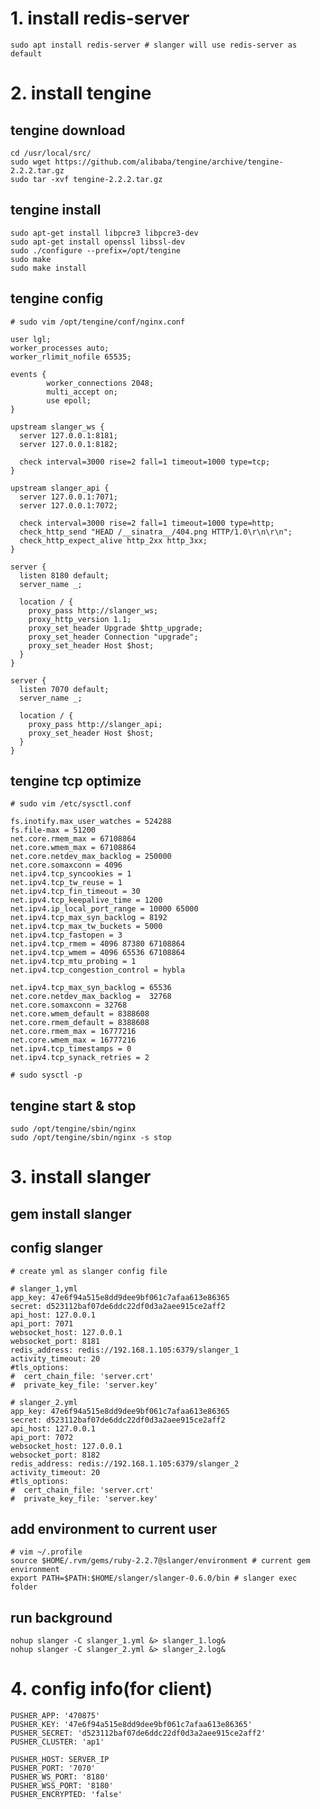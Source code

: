 # 1. install redis-server

    sudo apt install redis-server # slanger will use redis-server as default

# 2. install tengine

## tengine download

    cd /usr/local/src/
    sudo wget https://github.com/alibaba/tengine/archive/tengine-2.2.2.tar.gz
    sudo tar -xvf tengine-2.2.2.tar.gz

## tengine install

    sudo apt-get install libpcre3 libpcre3-dev
    sudo apt-get install openssl libssl-dev
    sudo ./configure --prefix=/opt/tengine
    sudo make
    sudo make install
    
## tengine config

    # sudo vim /opt/tengine/conf/nginx.conf
	
    user lgl;
	worker_processes auto;
	worker_rlimit_nofile 65535;

	events {
			worker_connections 2048;
			multi_accept on;
			use epoll;
	}

	upstream slanger_ws {
	  server 127.0.0.1:8181;
	  server 127.0.0.1:8182;

	  check interval=3000 rise=2 fall=1 timeout=1000 type=tcp;
	}

	upstream slanger_api {
	  server 127.0.0.1:7071;
	  server 127.0.0.1:7072;

	  check interval=3000 rise=2 fall=1 timeout=1000 type=http;
	  check_http_send "HEAD /__sinatra__/404.png HTTP/1.0\r\n\r\n";
	  check_http_expect_alive http_2xx http_3xx;
	}

	server {
	  listen 8180 default;
	  server_name _;

	  location / {
		proxy_pass http://slanger_ws;
		proxy_http_version 1.1;
		proxy_set_header Upgrade $http_upgrade;
		proxy_set_header Connection "upgrade";
		proxy_set_header Host $host;
	  }
	}

	server {
	  listen 7070 default;
	  server_name _;

	  location / {
		proxy_pass http://slanger_api;
		proxy_set_header Host $host;
	  }
	}
    
## tengine tcp optimize

    # sudo vim /etc/sysctl.conf
    
    fs.inotify.max_user_watches = 524288
    fs.file-max = 51200
    net.core.rmem_max = 67108864
    net.core.wmem_max = 67108864
    net.core.netdev_max_backlog = 250000
    net.core.somaxconn = 4096
    net.ipv4.tcp_syncookies = 1
    net.ipv4.tcp_tw_reuse = 1
    net.ipv4.tcp_fin_timeout = 30
    net.ipv4.tcp_keepalive_time = 1200
    net.ipv4.ip_local_port_range = 10000 65000
    net.ipv4.tcp_max_syn_backlog = 8192
    net.ipv4.tcp_max_tw_buckets = 5000
    net.ipv4.tcp_fastopen = 3
    net.ipv4.tcp_rmem = 4096 87380 67108864
    net.ipv4.tcp_wmem = 4096 65536 67108864
    net.ipv4.tcp_mtu_probing = 1
    net.ipv4.tcp_congestion_control = hybla
    
    net.ipv4.tcp_max_syn_backlog = 65536
    net.core.netdev_max_backlog =  32768
    net.core.somaxconn = 32768
    net.core.wmem_default = 8388608
    net.core.rmem_default = 8388608
    net.core.rmem_max = 16777216
    net.core.wmem_max = 16777216
    net.ipv4.tcp_timestamps = 0
    net.ipv4.tcp_synack_retries = 2
    
    # sudo sysctl -p
    
## tengine start & stop

    sudo /opt/tengine/sbin/nginx
    sudo /opt/tengine/sbin/nginx -s stop
	
# 3. install slanger

##  gem install slanger

## config slanger
 
    # create yml as slanger config file

	# slanger_1,yml
	app_key: 47e6f94a515e8dd9dee9bf061c7afaa613e86365
	secret: d523112baf07de6ddc22df0d3a2aee915ce2aff2
	api_host: 127.0.0.1
	api_port: 7071
	websocket_host: 127.0.0.1
	websocket_port: 8181
	redis_address: redis://192.168.1.105:6379/slanger_1
	activity_timeout: 20
	#tls_options:
	#  cert_chain_file: 'server.crt'
	#  private_key_file: 'server.key'
	
	# slanger_2.yml
	app_key: 47e6f94a515e8dd9dee9bf061c7afaa613e86365
	secret: d523112baf07de6ddc22df0d3a2aee915ce2aff2
	api_host: 127.0.0.1
	api_port: 7072
	websocket_host: 127.0.0.1
	websocket_port: 8182
	redis_address: redis://192.168.1.105:6379/slanger_2
	activity_timeout: 20
	#tls_options:
	#  cert_chain_file: 'server.crt'
	#  private_key_file: 'server.key'

## add environment to current user 
  
    # vim ~/.profile
    source $HOME/.rvm/gems/ruby-2.2.7@slanger/environment # current gem environment
    export PATH=$PATH:$HOME/slanger/slanger-0.6.0/bin # slanger exec folder
    
## run background

    nohup slanger -C slanger_1.yml &> slanger_1.log&
    nohup slanger -C slanger_2.yml &> slanger_2.log&
	
# 4. config info(for client)

	PUSHER_APP: '470875'
	PUSHER_KEY: '47e6f94a515e8dd9dee9bf061c7afaa613e86365'
	PUSHER_SECRET: 'd523112baf07de6ddc22df0d3a2aee915ce2aff2'
	PUSHER_CLUSTER: 'ap1'

	PUSHER_HOST: SERVER_IP
	PUSHER_PORT: '7070'
	PUSHER_WS_PORT: '8180'
	PUSHER_WSS_PORT: '8180'
	PUSHER_ENCRYPTED: 'false'
   